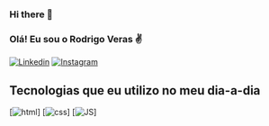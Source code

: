 ### Hi there 👋

### Olá! Eu sou o Rodrigo Veras ✌️

[![Linkedin](https://img.shields.io/badge/LinkedIn-0077B5?style=for-the-badge&logo=linkedin&logoColor=white)](https://www.linkedin.com/in/rodrigo-reis-veras-85ab5723b/) 
[![Instagram](https://img.shields.io/badge/Instagram-E4405F?style=for-the-badge&logo=instagram&logoColor=white)](https://www.instagram.com/rody_veras/)

## Tecnologias que eu utilizo no meu dia-a-dia
[![html](https://img.shields.io/badge/HTML5-E34F26?style=for-the-badge&logo=html5&logoColor=white)]
[![css](https://img.shields.io/badge/CSS3-1572B6?style=for-the-badge&logo=css3&logoColor=white)]
[![JS](https://img.shields.io/badge/JavaScript-F7DF1E?style=for-the-badge&logo=javascript&logoColor=black)]
